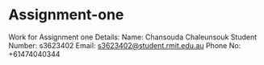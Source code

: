 # Assignment-one
Work for Assignment one 
Details:
Name: Chansouda Chaleunsouk
Student Number: s3623402
Email: s3623402@student.rmit.edu.au
Phone No: +61474040344

